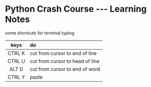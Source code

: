 # Python Crash Course --- Learning Notes

some shortcuts for terminal typing

|keys|do|
|:-:|:-|
|CTRL K|cut from cursor to end of line|
|CTRL U|cut from cursor to head of line|
|ALT D|cut from cursor to end of word|
|CTRL Y|paste |
